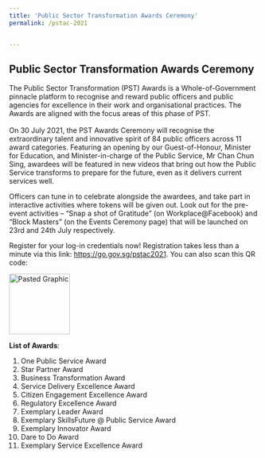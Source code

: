 ```yaml
---
title: 'Public Sector Transformation Awards Ceremony'
permalink: /pstac-2021


---
```


## Public Sector Transformation Awards Ceremony

The Public Sector Transformation (PST) Awards is a Whole-of-Government pinnacle platform to recognise and reward public officers and public agencies for excellence in their work and organisational practices. The Awards are aligned with the focus areas of this phase of PST. <br>
<br>
On 30 July 2021, the PST Awards Ceremony will recognise the extraordinary talent and innovative spirit of 84 public officers across 11 award categories. Featuring an opening by our Guest-of-Honour, Minister for Education, and Minister-in-charge of the Public Service, Mr Chan Chun Sing, awardees will be featured in new videos that bring out how the Public Service transforms to prepare for the future, even as it delivers current services well.<br>

Officers can tune in to celebrate alongside the awardees, and take part in interactive activities where tokens will be given out. Look out for the pre-event activities – “Snap a shot of Gratitude” (on Workplace@Facebook) and “Block Masters” (on the Events Ceremony page) that will be launched on 23rd and 24th July respectively. <br>

Register for your log-in credentials now!  Registration takes less than a minute via this link: https://go.gov.sg/pstac2021. You can also scan this QR code:

<img width="122" alt="Pasted Graphic" src="https://user-images.githubusercontent.com/67364523/125377331-618fba00-e3bf-11eb-82a5-868f00820aaa.png">

**List of Awards**:
1.  One Public Service Award
2.  Star Partner Award
3.  Business Transformation Award
4.  Service Delivery Excellence Award
5.  Citizen Engagement Excellence Award
6.  Regulatory Excellence Award
7.  Exemplary Leader Award
8.  Exemplary SkillsFuture @ Public Service Award
9.  Exemplary Innovator Award
10.  Dare to Do Award
11.  Exemplary Service Excellence Award
